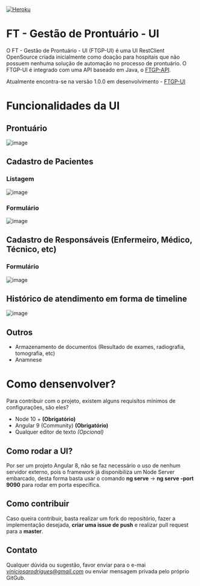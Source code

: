 [![Heroku](https://heroku-badge.herokuapp.com/?app=heroku-badge&style=flat)](https://gestao-prontuario-ui.herokuapp.com/)
# FT - Gestão de Prontuário - UI
O FT - Gestão de Prontuário - UI (FTGP-UI) é uma UI RestClient OpenSource criada inicialmente como doação para hospitais que não possuem nenhuma solução de automação no processo de prontuário. O FTGP-UI é integrado com uma API baseado em Java, o [FTGP-API](https://github.com/viniciosarodrigues/gestao-de-prontuario).


Atualmente encontra-se na versão 1.0.0 em desenvolvimento - [FTGP-UI](https://gestao-prontuario-ui.herokuapp.com/)

# Funcionalidades da UI
## Prontuário
![image](https://user-images.githubusercontent.com/7918549/77863016-9e996280-71f5-11ea-8db0-62cc02d4d420.png)
## Cadastro de Pacientes
### Listagem
![image](https://user-images.githubusercontent.com/7918549/77863001-8b869280-71f5-11ea-9179-378e1624f8fa.png)
### Formulário
![image](https://user-images.githubusercontent.com/7918549/77863168-a3124b00-71f6-11ea-8db2-d2f77ed54c2a.png)
## Cadastro de Responsáveis (Enfermeiro, Médico, Técnico, etc)
### Formulário
![image](https://user-images.githubusercontent.com/7918549/77863033-c25ca880-71f5-11ea-8aa5-41306706b0a8.png)
## Histórico de atendimento em forma de timeline
![image](https://user-images.githubusercontent.com/7918549/77863211-09976900-71f7-11ea-9c8f-8b159b781999.png)
## Outros
- Armazenamento de documentos (Resultado de exames, radiografia, tomografia, etc)
- Anamnese

# Como densenvolver?
Para contribuir com o projeto, existem alguns requisítos mínimos de configurações, são eles?
- Node 10 + **(Obrigatório)**
- Angular 9 (Community) **(Obrigatório)**
- Qualquer editor de texto *(Opcional)*

## Como rodar a UI?
Por ser um projeto Angular 8, não se faz necessário o uso de nenhum servidor externo, pois o framework já disponibiliza um Node Server embarcado, desta forma basta usar o comando **ng serve** -> **ng serve -port 9090** para rodar em porta específica.

## Como contribuir
Caso queira contribuir, basta realizar um fork do repositório, fazer a implementação desejada, **criar uma issue de push** e realizar pull request para a **master**.

## Contato
Qualquer dúvida ou sugestão, favor enviar para o e-mai *viniciosarodrigues@gmail.com* ou enviar mensagem privada pelo próprio GitGub.
